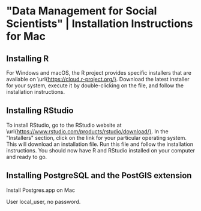 # "Data Management for Social Scientists" | Installation Instructions for Mac

## Installing R

For Windows and macOS, the R project provides specific installers that are available on \url{https://cloud.r-project.org/}. Download the latest installer for your system, execute it by double-clicking on the file, and follow the installation instructions. 

## Installing RStudio


To install RStudio, go to the RStudio website at \url{https://www.rstudio.com/products/rstudio/download/}. In the "Installers" section, click on the link for your particular operating system. This will download an installation file. Run this file and follow the installation instructions. You should now have R and RStudio installed on your computer and ready to go. 

## Installing PostgreSQL and the PostGIS extension

Install Postgres.app on Mac

User local_user, no password. 

